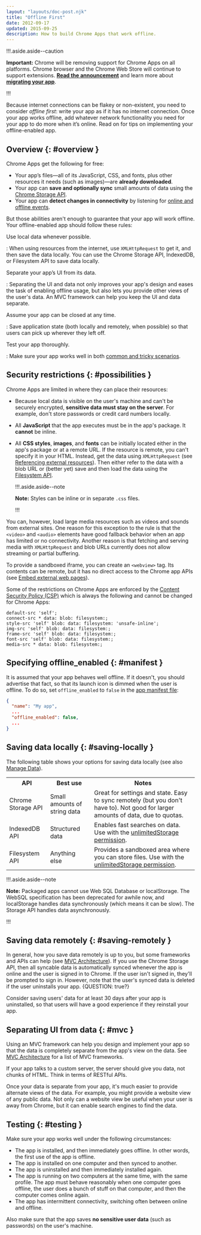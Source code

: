 ```yaml
---
layout: "layouts/doc-post.njk"
title: "Offline First"
date: 2012-09-17
updated: 2015-09-25
description: How to build Chrome Apps that work offline.
---
```


!!!.aside.aside--caution

**Important:** Chrome will be removing support for Chrome Apps on all platforms. Chrome browser and
the Chrome Web Store will continue to support extensions. [**Read the announcement**][1] and learn
more about [**migrating your app**][2].

!!!

Because internet connections can be flakey or non-existent, you need to consider _offline first_:
write your app as if it has no internet connection. Once your app works offline, add whatever
network functionality you need for your app to do more when it’s online. Read on for tips on
implementing your offline-enabled app.

## Overview {: #overview }

Chrome Apps get the following for free:

- Your app’s files—all of its JavaScript, CSS, and fonts, plus other resources it needs (such as
  images)—are **already downloaded**.
- Your app can **save and optionally sync** small amounts of data using the [Chrome Storage API][3].
- Your app can **detect changes in connectivity** by listening for [online and offline events][4].

But those abilities aren't enough to guarantee that your app will work offline. Your offline-enabled
app should follow these rules:

Use local data whenever possible.

: When using resources from the internet, use `XMLHttpRequest` to get it, and then save the data
  locally. You can use the Chrome Storage API, IndexedDB, or Filesystem API to save data locally.

Separate your app’s UI from its data.

: Separating the UI and data not only improves your app's design and eases the task of enabling
  offline usage, but also lets you provide other views of the user's data. An MVC framework can help
  you keep the UI and data separate.

Assume your app can be closed at any time.

: Save application state (both locally and remotely, when possible) so that users can pick up wherever
  they left off.

Test your app thoroughly.

: Make sure your app works well in both [common and tricky scenarios][5].

## Security restrictions {: #possibilities }

Chrome Apps are limited in where they can place their resources:

- Because local data is visible on the user's machine and can't be securely encrypted, **sensitive
  data must stay on the server**. For example, don't store passwords or credit card numbers locally.
- All **JavaScript** that the app executes must be in the app's package. It **cannot** be inline.
- All **CSS styles**, **images**, and **fonts** can be initially located either in the app's package
  or at a remote URL. If the resource is remote, you can't specify it in your HTML. Instead, get the
  data using `XMLHttpRequest` (see [Referencing external resources][6]). Then either refer to the
  data with a blob URL or (better yet) save and then load the data using the [Filesystem
  API][7].
  
  !!!.aside.aside--note

  **Note:** Styles can be inline or in separate `.css` files.

  !!!

You can, however, load large media resources such as videos and sounds from external sites. One
reason for this exception to the rule is that the `<video>` and `<audio>` elements have good fallback
behavior when an app has limited or no connectivity. Another reason is that fetching and serving
media with `XMLHttpRequest` and blob URLs currently does not allow streaming or partial buffering.

To provide a sandboxed iframe, you can create an `<webview>` tag. Its contents can be remote, but it
has no direct access to the Chrome app APIs (see [Embed external web pages][8]).

Some of the restrictions on Chrome Apps are enforced by the [Content Security Policy (CSP)][9] which
is always the following and cannot be changed for Chrome Apps:

```
default-src 'self';
connect-src * data: blob: filesystem:;
style-src 'self' blob: data: filesystem: 'unsafe-inline';
img-src 'self' blob: data: filesystem:;
frame-src 'self' blob: data: filesystem:;
font-src 'self' blob: data: filesystem:;
media-src * data: blob: filesystem:;
```

## Specifying offline_enabled {: #manifest }

It is assumed that your app behaves well offline. If it doesn't, you should advertise that fact, so
that its launch icon is dimmed when the user is offline. To do so, set `offline_enabled` to `false`
in the [app manifest file][10]:

```json
{
  "name": "My app",
  ...
  "offline_enabled": false,
  ...
}
```

## Saving data locally {: #saving-locally }

The following table shows your options for saving data locally (see also [Manage Data][11]).

<table class="simple"><tbody><tr><th>API</th><th>Best use</th><th>Notes</th></tr><tr><td>Chrome Storage API</td><td>Small amounts of string data</td><td>Great for settings and state. Easy to sync remotely (but you don't have to). Not good for larger amounts of data, due to quotas.</td></tr><tr><td>IndexedDB API</td><td>Structured data</td><td>Enables fast searches on data. Use with the <a href="declare_permissions">unlimitedStorage permission</a>.</td></tr><tr><td>Filesystem API</td><td>Anything else</td><td>Provides a sandboxed area where you can store files. Use with the <a href="declare_permissions">unlimitedStorage permission</a>.</td></tr></tbody></table>

!!!.aside.aside--note

**Note:** Packaged apps cannot use Web SQL Database or localStorage. The WebSQL specification has
been deprecated for awhile now, and localStorage handles data synchronously (which means it can be
slow). The Storage API handles data asynchronously.

!!!

## Saving data remotely {: #saving-remotely }

In general, how you save data remotely is up to you, but some frameworks and APIs can help (see [MVC
Architecture][14]). If you use the Chrome Storage API, then all syncable data is automatically
synced whenever the app is online and the user is signed in to Chrome. If the user isn't signed in,
they'll be prompted to sign in. However, note that the user's synced data is deleted if the user
uninstalls your app. {QUESTION: true?}

Consider saving users' data for at least 30 days after your app is uninstalled, so that users will
have a good experience if they reinstall your app.

## Separating UI from data {: #mvc }

Using an MVC framework can help you design and implement your app so that the data is completely
separate from the app's view on the data. See [MVC Architecture][15] for a list of MVC frameworks.

If your app talks to a custom server, the server should give you data, not chunks of HTML. Think in
terms of RESTful APIs.

Once your data is separate from your app, it's much easier to provide alternate views of the data.
For example, you might provide a website view of any public data. Not only can a website view be
useful when your user is away from Chrome, but it can enable search engines to find the data.

## Testing {: #testing }

Make sure your app works well under the following circumstances:

- The app is installed, and then immediately goes offline. In other words, the first use of the app
  is offline.
- The app is installed on one computer and then synced to another.
- The app is uninstalled and then immediately installed again.
- The app is running on two computers at the same time, with the same profile. The app must behave
  reasonably when one computer goes offline, the user does a bunch of stuff on that computer, and
  then the computer comes online again.
- The app has intermittent connectivity, switching often between online and offline.

Also make sure that the app saves **no sensitive user data** (such as passwords) on the user's
machine.

[1]: https://blog.chromium.org/2020/01/moving-forward-from-chrome-apps.html
[2]: https://developers.chrome.com/apps/migration
[3]: storage
[4]: https://developer.mozilla.org/en/Online_and_offline_events
[5]: #testing
[6]: app_external#external
[7]: app_storage
[8]: app_external#webview
[9]: contentSecurityPolicy
[10]: manifest
[11]: app_storage
[12]: declare_permissions
[13]: declare_permissions
[14]: app_frameworks
[15]: app_frameworks
